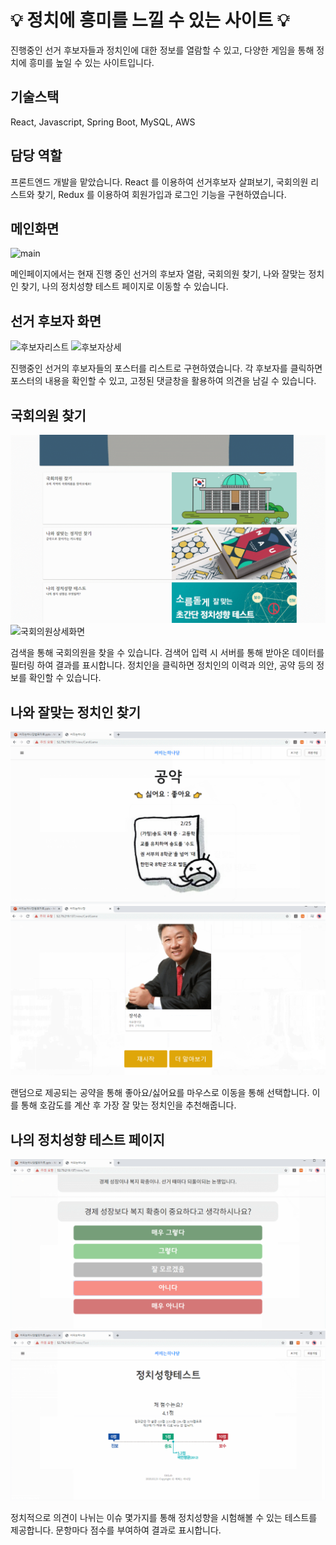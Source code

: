 # 💡 정치에 흥미를 느낄 수 있는 사이트 💡

진행중인 선거 후보자들과 정치인에 대한 정보를 열람할 수 있고, 다양한 게임을 통해 정치에 흥미를 높일 수 있는 사이트입니다.

## 기술스택

React, Javascript, Spring Boot, MySQL, AWS

## 담당 역할

프론트엔드 개발을 맡았습니다. React 를 이용하여 선거후보자 살펴보기, 국회의원 리스트와 찾기, Redux 를 이용하여 회원가입과 로그인 기능을 구현하였습니다.

## 메인화면

![main](./images/메인.gif)

메인페이지에서는 현재 진행 중인 선거의 후보자 열람, 국회의원 찾기, 나와 잘맞는 정치인 찾기, 나의 정치성향 테스트 페이지로 이동할 수 있습니다.

## 선거 후보자 화면

![후보자리스트](./images/후보자리스트.gif)
![후보자상세](./images/후보자상세.gif)

진행중인 선거의 후보자들의 포스터를 리스트로 구현하였습니다. 각 후보자를 클릭하면 포스터의 내용을 확인할 수 있고, 고정된 댓글창을 활용하여 의견을 남길 수 있습니다.

## 국회의원 찾기

![국회의원찾기](./images/국회의원찾기.gif)
![국회의원상세화면](./images/국회의원상세화면.gif)

검색을 통해 국회의원을 찾을 수 있습니다. 검색어 입력 시 서버를 통해 받아온 데이터를 필터링 하여 결과를 표시합니다. 정치인을 클릭하면 정치인의 이력과 의안, 공약 등의 정보를 확인할 수 있습니다.

## 나와 잘맞는 정치인 찾기

![정치인찾기](./images/싸하당7.PNG)
![정치인찾기](./images/싸하당8.PNG)

랜덤으로 제공되는 공약을 통해 좋아요/싫어요를 마우스로 이동을 통해 선택합니다. 이를 통해 호감도를 계산 후 가장 잘 맞는 정치인을 추천해줍니다.

## 나의 정치성향 테스트 페이지

![테스트](./images/싸하당10.PNG)
![테스트](./images/싸하당11.PNG)

정치적으로 의견이 나뉘는 이슈 몇가지를 통해 정치성향을 시험해볼 수 있는 테스트를 제공합니다. 문항마다 점수를 부여하여 결과로 표시합니다.